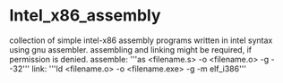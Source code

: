 # Intel_x86_assembly
collection of simple intel-x86 assembly programs written in intel syntax using gnu assembler.
assembling and linking might be required, if permission is denied.
assemble:
'''as <filename.s> -o <filename.o> -g --32'''
link:
'''ld <filename.o> -o <filename.exe> -g -m elf_i386'''

